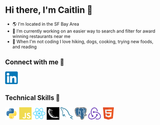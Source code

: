 # Hi there, I'm Caitlin 👋

- 🌎 I'm located in the SF Bay Area
- 🔭 I’m currently working on an easier way to search and filter for award winning restaurants near me
- 🥘 When I'm not coding I love hiking, dogs, cooking, trying new foods, and reading

## Connect with me 🤝 
<a href="https://www.linkedin.com/in/cait-jordan17/"><img src="https://raw.githubusercontent.com/caitjordan17/caitjordan17/main/images/linkedin.png" alt="Caitlin Jordan | LinkedIn" width="41px"/></a>

## Technical Skills 💼
<p align=left><img src="https://raw.githubusercontent.com/caitjordan17/caitjordan17/main/images/python-original.svg" alt="Python" width="41px"/>
<img src="https://raw.githubusercontent.com/caitjordan17/caitjordan17/main/images/javascript-plain.svg" alt="JavaScript" width="41px"/>
<img src="https://raw.githubusercontent.com/caitjordan17/caitjordan17/main/images/react-original.svg" alt="React" width="41px"/>
<img src="https://raw.githubusercontent.com/caitjordan17/caitjordan17/main/images/flask-negative.png" alt="Flask" width="41px"/>
<img src="https://raw.githubusercontent.com/caitjordan17/caitjordan17/main/images/mysql-original.svg" alt="MySQL" width="41px"/>
<img src="https://raw.githubusercontent.com/caitjordan17/caitjordan17/main/images/postgresql-original.svg" alt="PostgreSQL" width="41px"/>
<img src="https://raw.githubusercontent.com/caitjordan17/caitjordan17/main/images/redux-original.svg" alt="Redux" width="41px"/>
<img src="https://raw.githubusercontent.com/caitjordan17/caitjordan17/main/images/html5-original.svg" alt="HTML5" width="41px"/></p>



<!--
**caitjordan17/caitjordan17** is a ✨ _special_ ✨ repository because its `README.md` (this file) appears on your GitHub profile.

Here are some ideas to get you started:

- 🔭 I’m currently working on ...
- 🌱 I’m currently learning ...
- 👯 I’m looking to collaborate on ...
- 🤔 I’m looking for help with ...
- 💬 Ask me about ...
- 📫 How to reach me: ...
- 😄 Pronouns: ...
- ⚡ Fun fact: ... 🌎--> 
